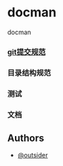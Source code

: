 
# docman

docman

### [git提交规范]("https://github.com/meet-outsider/docman/blob/master/document/GIT_STANDARD.md)
### 目录结构规范
### 测试
### 文档
## Authors

- [@outsider](https://github.com/meet-outsider)

